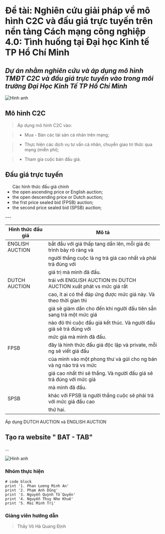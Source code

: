 # Đề tài: Nghiên cứu giải pháp về mô hình C2C và đấu giá trực tuyến trên nền tảng Cách mạng công nghiệp 4.0: Tình huống tại Đại học Kinh tế TP Hồ Chí Minh

*Dự án nhằm nghiên cứu và áp dụng mô hình TMĐT C2C và đấu giá trực tuyến vào trong môi trường Đại Học Kinh Tế TP Hồ Chí Minh*
---

![Hinh anh](https://www.br.de/puls/themen/netz/cliqz-102~_v-img__16__9__xl_-d31c35f8186ebeb80b0cd843a7c267a0e0c81647.jpg?version=d6a02)

## Mô hình C2C
>  Áp dụng mô hình C2C vào: 

 >  + Mua - Bán các tài sản cá nhân trên mạng;

 >  + Thực hiện các dịch vụ tư vấn cá nhân, chuyển giao tri thức qua mạng (miễn phí);

 >  + Tham gia cuộc bán đấu giá.

## Đấu giá trực tuyến
<ul> Các hình thức đấu giá chính
<li> the open ascending price or English auction; </li>
<li> the open descending price or Dutch auction; </li>
<li> the frst price sealed bid (FPSB) auction; </li>
<li> the second price sealed bid (SPSB) auction; </li>
</ul>
---

| Hình thức đấu giá | Mô tả                                                              |
| ------------------| -------------------------------------------------------------------|
| ENGLISH AUCTION   | bắt đầu với giá thấp tang dần lên, mỗi giá đc trình bày rõ ràng và |
|                   | người thắng cuộc là ng trả giá cao nhất và phải trả đúng với       |
|                   | giá trị mà mình đã đấu.                                            | 
| DUTCH AUCTION     | trái với ENGLISH AUCTION thì DUTCH AUCTION xuất phát vs mức giá rất|
|                   | cao, ít ai có thể đáp ứng được mức giá này. Và theo thời gian thì  |
|                   | giá sẽ giảm dần cho đến khi người đầu tiên sẵn sang trả một mức giá|
|                   | nào đó thì cuộc đấu giá kết thúc. Và người đấu giá sẽ trả đúng với | 
|                   | mức giá mà mình đã đấu.                                            |
| FPSB              | đây là hình thức đấu giá độc lập và private, mỗi ng sẽ viết giá đấu|
|                   | của mình vào một phong thư và gửi cho ng bán và ng nào trả vs mức  |
|                   | giá cao nhất thì sẽ thắng. Và người đấu giá sẽ trả đúng với mức giá|
|                   | mà mình đã đấu.                                                    |
| SPSB              | khác với FPSB là người thắng cuộc sẽ phải trả với mức giá đấu cao  |
|                   | thứ hai.                                                           |



 Áp dụng DUTCH AUCTION và ENGLISH AUCTION
## Tạo ra website " BAT - TAB"
...

![Hinh anh](https://s-media-cache-ak0.pinimg.com/originals/23/2a/8b/232a8bd307d7e9394978841a36c71cf4.png)


### Nhóm thực hiện

```
# code block
print '1. Phan Lương Minh An'
print '2. Phạm Anh Dũng'
print '3. Nguyễn Quỳnh Tố Quyên'
print '4. Nguyễn Thuỵ Như Khuê'
print '5. Mai Minh Trị'
```

### Giảng viên hướng dẫn
> Thầy Võ Hà Quang Định